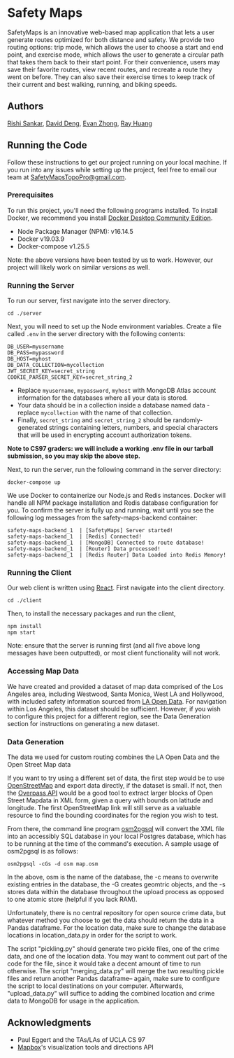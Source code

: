 # Safety Maps
SafetyMaps is an innovative web-based map application that lets a user generate routes optimized for both distance and safety. We provide two routing options: trip mode, which allows the user to choose a start and end point, and exercise mode, which allows the user to generate a circular path that takes them back to their start point. For their convenience, users may save their favorite routes, view recent routes, and recreate a route they went on before. They can also save their exercise times to keep track of their current and best walking, running, and biking speeds.

## Authors

[Rishi Sankar](https://github.com/rishisankar), [David Deng](https://github.com/daviddeng8), [Evan Zhong](https://github.com/evazhog), [Ray Huang](https://github.com/ray-cj-huang)

## Running the Code

Follow these instructions to get our project running on your local machine. If you run into any issues while setting up the project, feel free to email our team at SafetyMapsTopoPro@gmail.com.

### Prerequisites
To run this project, you'll need the following programs installed. To install Docker, we recommend you install [Docker Desktop Community Edition](https://www.docker.com/products/docker-desktop).
* Node Package Manager (NPM): v16.14.5
* Docker v19.03.9
* Docker-compose v1.25.5

Note: the above versions have been tested by us to work. However, our project will likely work on similar versions as well.

### Running the Server
To run our server, first navigate into the server directory.
```
cd ./server
```
Next, you will need to set up the Node environment variables. Create a file called `.env` in the server directory with the following contents:
```
DB_USER=myusername
DB_PASS=mypassword
DB_HOST=myhost
DB_DATA_COLLECTION=mycollection
JWT_SECRET_KEY=secret_string
COOKIE_PARSER_SECRET_KEY=secret_string_2
```
* Replace `myusername`, `mypassword`, `myhost` with MongoDB Atlas account information for the databases where all your data is stored. 
* Your data should be in a collection inside a database named data - replace `mycollection` with the name of that collection. 
* Finally, `secret_string` and `secret_string_2` should be randomly-generated strings containing letters, numbers, and special characters that will be used in encrypting account authorization tokens.

**Note to CS97 graders: we will include a working .env file in our tarball submission, so you may skip the above step.**

Next, to run the server, run the following command in the server directory:
```
docker-compose up
```
We use Docker to containerize our Node.js and Redis instances. Docker will handle all NPM package installation and Redis database configuration for you. To confirm the server is fully up and running, wait until you see the following log messages from the safety-maps-backend container:
```
safety-maps-backend_1  | [SafetyMaps] Server started!
safety-maps-backend_1  | [Redis] Connected!
safety-maps-backend_1  | [MongoDB] Connected to route database!
safety-maps-backend_1  | [Router] Data processed!
safety-maps-backend_1  | [Redis Router] Data Loaded into Redis Memory!
```

### Running the Client
Our web client is written using [React](https://reactjs.org/). First navigate into the client directory.
```
cd ./client
```
Then, to install the necessary packages and run the client, 
```
npm install
npm start
```
Note: ensure that the server is running first (and all five above long messages have been outputted), or most client functionality will not work.

### Accessing Map Data

We have created and provided a dataset of map data comprised of the Los Angeles area, including Westwood, Santa Monica, West LA and Hollywood, with included safety information sourced from [LA Open Data](https://data.lacity.org/A-Safe-City/Crime-Data-from-2010-to-2019/63jg-8b9z). For navigation within Los Angeles, this dataset should be sufficient. However, if you wish to configure this project for a different region, see the Data Generation section for instructions on generating a new dataset. 

### Data Generation

The data we used for custom routing combines the LA Open Data and the Open Street Map data 

If you want to try using a different set of data, the first step would be to use [OpenStreetMap](openstreetmap.org) and export data directly, if the dataset is small. If not, then the [Overpass API](http://www.overpass-api.de/query_form.html) would be a good tool to extract larger blocks of Open Street Mapdata in XML form, given a query with bounds on latitude and longitude. The first OpenStreetMap link will still serve as a valuable resource to find the bounding coordinates for the region you wish to test. 

From there, the command line program [osm2pgsql](https://wiki.openstreetmap.org/wiki/Osm2pgsql) will convert the XML file into an accessibly SQL database in your local Postgres database, which has to be running at the time of the command's execution. A sample usage of osm2pgsql is as follows:

```
osm2pgsql -cGs -d osm map.osm 
```

In the above, osm is the name of the database, the -c means to overwrite existing entries in the database, the -G creates geomtric objects, and the -s stores data within the database throughout the upload process as opposed to one atomic store (helpful if you lack RAM). 

Unfortunately, there is no central repository for open source crime data, but whatever method you choose to get the data should return the data in a Pandas dataframe. For the location data, make sure to change the database locations in location_data.py in order for the script to work. 

The script "pickling.py" should generate two pickle files, one of the crime data, and one of the location data. You may want to comment out part of the code for the file, since it would take a decent amount of time to run otherwise. The script "merging_data.py" will merge the two resulting pickle files and return another Pandas dataframe– again, make sure to configure the script to local destinations on your computer. Afterwards, "upload_data.py" will suffice to adding the combined location and crime data to MongoDB for usage in the application. 

## Acknowledgments

* Paul Eggert and the TAs/LAs of UCLA CS 97
* [Mapbox](http://mapbox.com/)'s visualization tools and directions API

